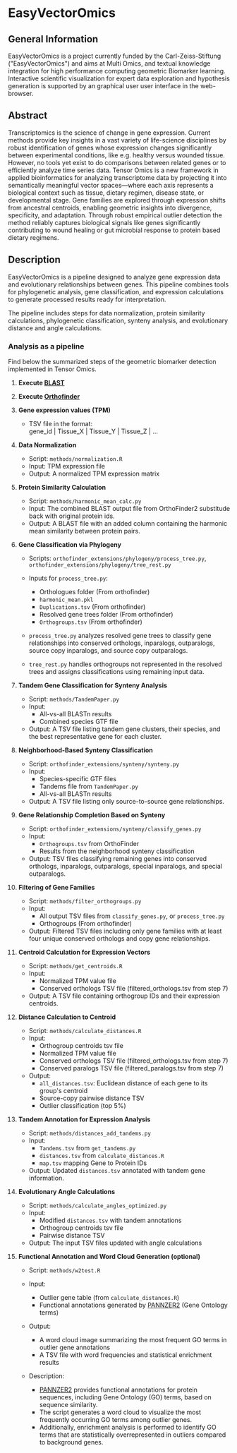 # EasyVectorOmics

## General Information

EasyVectorOmics is a project currently funded by the Carl-Zeiss-Stiftung ("EasyVectorOmics") and aims at Multi Omics, and textual knowledge integration for high performance computing geometric Biomarker learning. Interactive scientific visualization for expert data exploration and hypothesis generation is supported by an graphical user user interface in the web-browser. 

## Abstract

Transcriptomics is the science of change in gene expression. Current methods provide key insights in a vast variety of life-science disciplines by robust identification of genes whose expression changes significantly between experimental conditions, like e.g. healthy versus wounded tissue. However, no tools yet exist to do comparisons between related genes or to efficiently analyze time series data. 
Tensor Omics is a new framework in applied bioinformatics for analyzing transcriptome data by projecting it into semantically meaningful vector spaces—where each axis represents a biological context such as tissue, dietary regimen, disease state, or developmental stage. Gene families are explored through expression shifts from ancestral centroids, enabling geometric insights into divergence, specificity, and adaptation. Through robust empirical outlier detection the method reliably captures biological signals like genes significantly contributing to wound healing or gut microbial response to protein based dietary regimens.

## Description
EasyVectorOmics is a pipeline designed to analyze gene expression data and evolutionary relationships between genes. This pipeline combines tools for phylogenetic analysis, gene classification, and expression calculations to generate processed results ready for interpretation.

The pipeline includes steps for data normalization, protein similarity calculations, phylogenetic classification, synteny analysis, and evolutionary distance and angle calculations.

### Analysis as a pipeline

Find below the summarized steps of the geometric biomarker detection implemented in Tensor Omics.

1. **Execute [BLAST](https://blast.ncbi.nlm.nih.gov/Blast.cgi)**

1. **Execute [Orthofinder](https://github.com/davidemms/OrthoFinder)**

1. **Gene expression values (TPM)**
   - TSV file in the format:  
   gene_id | Tissue_X | Tissue_Y | Tissue_Z | ...  

1. **Data Normalization**  
   - Script: `methods/normalization.R`  
   - Input: TPM expression file
   - Output: A normalized TPM expression matrix

2. **Protein Similarity Calculation**  
   - Script: `methods/harmonic_mean_calc.py`  
   - Input: The combined BLAST output file from OrthoFinder2 substitude back with original protein ids.
   - Output: A BLAST file with an added column containing the harmonic mean similarity between protein pairs.

3. **Gene Classification via Phylogeny**  
   - Scripts: `orthofinder_extensions/phylogeny/process_tree.py`, `orthofinder_extensions/phylogeny/tree_rest.py`  
   - Inputs for `process_tree.py`:  
        - Orthologues folder  (From orthofinder)
        - `harmonic_mean.pkl`  
        - `Duplications.tsv`  (From orthofinder)
        - Resolved gene trees folder  (From orthofinder)
        - `Orthogroups.tsv`  (From orthofinder)

   - `process_tree.py` analyzes resolved gene trees to classify gene relationships into conserved orthologs, inparalogs, outparalogs, source copy  inparalogs, and source copy outparalogs.  
   - `tree_rest.py` handles orthogroups not represented in the resolved trees and assigns classifications using remaining input data.

4. **Tandem Gene Classification for Synteny Analysis**  
   - Script: `methods/TandemPaper.py`  
   - Input:  
        - All-vs-all BLASTn results  
        - Combined species GTF file   
   - Output: A TSV file listing tandem gene clusters, their species, and the best representative gene for each cluster.

5. **Neighborhood-Based Synteny Classification**  
   - Script: `orthofinder_extensions/synteny/synteny.py`  
   - Input:  
        - Species-specific GTF files  
        - Tandems file from `TandemPaper.py`  
        - All-vs-all BLASTn results  
   - Output: A TSV file listing only source-to-source gene relationships.

6. **Gene Relationship Completion Based on Synteny**  
   - Script: `orthofinder_extensions/synteny/classify_genes.py`  
   - Input:  
        - `Orthogroups.tsv` from OrthoFinder  
        - Results from the neighborhood synteny classification  
   - Output: TSV files classifying remaining genes into conserved orthologs, inparalogs, outparalogs, special inparalogs, and special outparalogs.

7. **Filtering of Gene Families**  
   - Script: `methods/filter_orthogroups.py`  
   - Input:  
        - All output TSV files from `classify_genes.py`, or `process_tree.py`  
        - Orthogroups (From orthofinder)
   - Output: Filtered TSV files including only gene families with at least four unique conserved orthologs and copy gene relationships.

8. **Centroid Calculation for Expression Vectors**  
   - Script: `methods/get_centroids.R`  
   - Input:  
        - Normalized TPM value file  
        - Conserved orthologs TSV file  (filtered_orthologs.tsv from step 7)
   - Output: A TSV file containing orthogroup IDs and their expression centroids.

9. **Distance Calculation to Centroid**  
   - Script: `methods/calculate_distances.R`  
   - Input:  
        - Orthogroup centroids tsv file
        - Normalized TPM value file  
        - Conserved orthologs TSV file  (filtered_orthologs.tsv from step 7)
        - Conserved paralogs TSV file  (filtered_paralogs.tsv from step 7)
   - Output:  
        - `all_distances.tsv`: Euclidean distance of each gene to its group's centroid  
        - Source-copy pairwise distance TSV  
        - Outlier classification (top 5%)

10. **Tandem Annotation for Expression Analysis**  
    - Script: `methods/distances_add_tandems.py`  
    - Input:  
        - `Tandems.tsv` from `get_tandems.py`  
        - `distances.tsv` from `calculate_distances.R`  
        - `map.tsv` mapping Gene to Protein IDs  
    - Output: Updated `distances.tsv` annotated with tandem gene information.

11. **Evolutionary Angle Calculations**  
    - Script: `methods/calculate_angles_optimized.py`  
    - Input:  
        - Modified `distances.tsv` with tandem annotations  
        - Orthogroup centroids tsv file
        - Pairwise distance TSV  
    - Output: The input TSV files updated with angle calculations

12. **Functional Annotation and Word Cloud Generation (optional)**  
    - Script: `methods/w2test.R`  
    - Input:  
        - Outlier gene table (from `calculate_distances.R`)  
        - Functional annotations generated by [PANNZER2](http://ekhidna2.biocenter.helsinki.fi/sanspanz/) (Gene Ontology terms)  
    - Output:  
        - A word cloud image summarizing the most frequent GO terms in outlier gene annotations  
        - A TSV file with word frequencies and statistical enrichment results  

    - Description:  
        - [PANNZER2](http://ekhidna2.biocenter.helsinki.fi/sanspanz/) provides functional annotations for protein sequences, including Gene Ontology (GO) terms, based on sequence similarity.  
        - The script generates a word cloud to visualize the most frequently occurring GO terms among outlier genes.  
        - Additionally, enrichment analysis is performed to identify GO terms that are statistically overrepresented in outliers compared to background genes.

